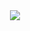<div id="header" align="center">
  <img src="https://github-readme-streak-stats.herokuapp.com/?user=your-github-username"/>
</div>
